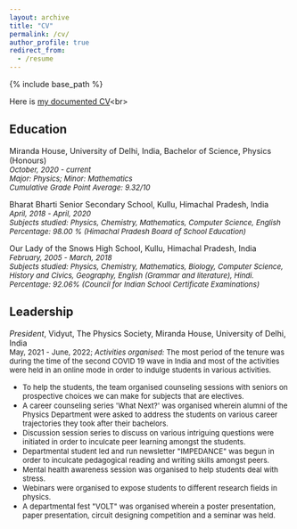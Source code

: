```yaml
---
layout: archive
title: "CV"
permalink: /cv/
author_profile: true
redirect_from:
  - /resume
---
```


{% include base_path %}

Here is [my documented CV]("https://drive.google.com/file/d/10jjPDFScWNQqOa1bvvY4vcUJoZEHKm2k/view?usp=sharing")<br>
                                           
Education
------
Miranda House, University of Delhi, India, Bachelor of Science, Physics (Honours)<br>
<var> <font size="-1">October, 2020 - current</font></var><br>
<var><font size="-1">Major: Physics; Minor: Mathematics</font></var><br>
<var><font size="-1">Cumulative Grade Point Average: 9.32/10</font></var><br>

Bharat Bharti Senior Secondary School, Kullu, Himachal Pradesh, India<br>
<var><font size="-1">April, 2018 - April, 2020</font></var><br>
<var><font size="-1">Subjects studied: Physics, Chemistry, Mathematics, Computer Science, English</font></var><br>
<var><font size="-1">Percentage: 98.00 % (Himachal Pradesh Board of School Education)</font></var><br>

Our Lady of the Snows High School, Kullu, Himachal Pradesh, India<br>
<var><font size="-1">February, 2005 - March, 2018</font></var><br>
<var><font size="-1">Subjects studied: Physics, Chemistry, Mathematics, Biology, Computer Science, History and Civics, Geography, English (Grammar and literature), Hindi.</font></var><br>
<var><font size="-1">Percentage: 92.06% (Council for Indian School Certificate Examinations)</font></var><br>

Leadership
------
<var>President</var>, Vidyut, The Physics Society, Miranda House, University of Delhi, India<br>
<font size="-1">May, 2021 - June, 2022; </font>
<font size="-1"><var>Activities organised:</var> The most period of the tenure was during the time of the second COVID 19 wave in India and most of the activities were held in an online mode in order to indulge students in various activities.</font>
* <font size="-1">To help the students, the team organised counseling sessions with seniors on prospective choices we can make for subjects that are electives.</font> 
* <font size="-1">A career counseling series 'What Next?' was organised wherein alumni of the Physics Department were asked to address the students on various career trajectories they took after their bachelors.</font>
* <font size="-1">Discussion session series to discuss on various intriguing questions were initiated in order to inculcate peer learning amongst the students.</font>
* <font size="-1">Departmental student led and run newsletter "IMPEDANCE" was begun in order to inculcate pedagogical reading and writing skills amongst peers.</font>
* <font size="-1">Mental health awareness session was organised to help students deal with stress. </font>
* <font size="-1">Webinars were organised to expose students to different research fields in physics.</font> 
* <font size="-1">A departmental fest "VOLT" was organised wherein a poster presentation, paper presentation, circuit designing competition and a seminar was held.</font> 

